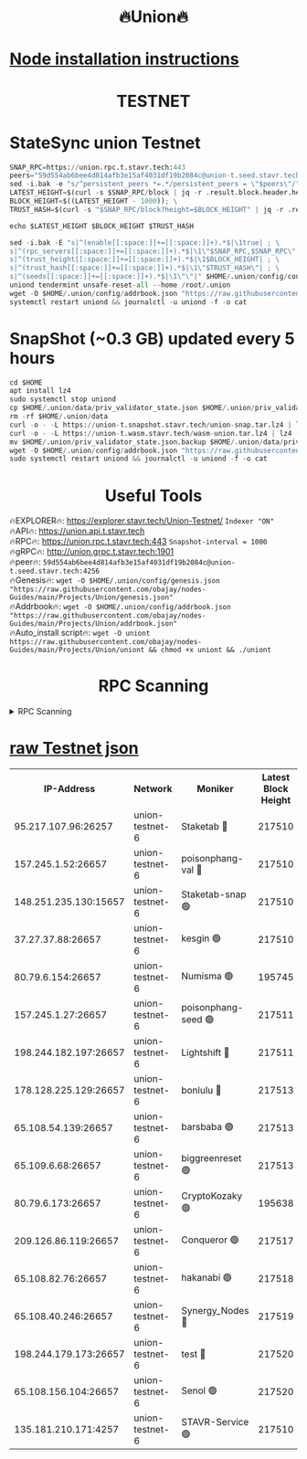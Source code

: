 <h1 align="center"> 🔥Union🔥</h1>

[Node installation instructions](https://github.com/obajay/nodes-Guides/tree/main/Projects/Union)
=

<h1 align="center"> TESTNET</h1>

# StateSync union Testnet
```python
SNAP_RPC=https://union.rpc.t.stavr.tech:443
peers="59d554ab6bee4d814afb3e15af4031df19b2084c@union-t.seed.stavr.tech:4256"
sed -i.bak -e "s/^persistent_peers *=.*/persistent_peers = \"$peers\"/" $HOME/.union/config/config.toml
LATEST_HEIGHT=$(curl -s $SNAP_RPC/block | jq -r .result.block.header.height); \
BLOCK_HEIGHT=$((LATEST_HEIGHT - 1000)); \
TRUST_HASH=$(curl -s "$SNAP_RPC/block?height=$BLOCK_HEIGHT" | jq -r .result.block_id.hash)

echo $LATEST_HEIGHT $BLOCK_HEIGHT $TRUST_HASH

sed -i.bak -E "s|^(enable[[:space:]]+=[[:space:]]+).*$|\1true| ; \
s|^(rpc_servers[[:space:]]+=[[:space:]]+).*$|\1\"$SNAP_RPC,$SNAP_RPC\"| ; \
s|^(trust_height[[:space:]]+=[[:space:]]+).*$|\1$BLOCK_HEIGHT| ; \
s|^(trust_hash[[:space:]]+=[[:space:]]+).*$|\1\"$TRUST_HASH\"| ; \
s|^(seeds[[:space:]]+=[[:space:]]+).*$|\1\"\"|" $HOME/.union/config/config.toml
uniond tendermint unsafe-reset-all --home /root/.union
wget -O $HOME/.union/config/addrbook.json "https://raw.githubusercontent.com/obajay/nodes-Guides/main/Projects/Union/addrbook.json"
systemctl restart uniond && journalctl -u uniond -f -o cat
```
# SnapShot (~0.3 GB) updated every 5 hours
```python
cd $HOME
apt install lz4
sudo systemctl stop uniond
cp $HOME/.union/data/priv_validator_state.json $HOME/.union/priv_validator_state.json.backup
rm -rf $HOME/.union/data
curl -o - -L https://union-t.snapshot.stavr.tech/union-snap.tar.lz4 | lz4 -c -d - | tar -x -C $HOME/.union --strip-components 2
curl -o - -L https://union-t.wasm.stavr.tech/wasm-union.tar.lz4 | lz4 -c -d - | tar -x -C $HOME/.union --strip-components 2
mv $HOME/.union/priv_validator_state.json.backup $HOME/.union/data/priv_validator_state.json
wget -O $HOME/.union/config/addrbook.json "https://raw.githubusercontent.com/obajay/nodes-Guides/main/Projects/Union/addrbook.json"
sudo systemctl restart uniond && journalctl -u uniond -f -o cat
```
 <h1 align="center"> Useful Tools</h1>
 
🔥EXPLORER🔥: https://explorer.stavr.tech/Union-Testnet/        `Indexer "ON"` \
🔥API🔥:      https://union.api.t.stavr.tech \
🔥RPC🔥:      https://union.rpc.t.stavr.tech:443              `Snapshot-interval = 1000` \
🔥gRPC🔥:     http://union.grpc.t.stavr.tech:1901 \
🔥peer🔥:     `59d554ab6bee4d814afb3e15af4031df19b2084c@union-t.seed.stavr.tech:4256` \
🔥Genesis🔥:     `wget -O $HOME/.union/config/genesis.json "https://raw.githubusercontent.com/obajay/nodes-Guides/main/Projects/Union/genesis.json"` \
🔥Addrbook🔥: ```wget -O $HOME/.union/config/addrbook.json "https://raw.githubusercontent.com/obajay/nodes-Guides/main/Projects/Union/addrbook.json"``` \
🔥Auto_install script🔥:  `wget -O uniont https://raw.githubusercontent.com/obajay/nodes-Guides/main/Projects/Union/uniont && chmod +x uniont && ./uniont`

<h1 align="center"> RPC Scanning</h1>

<details>
<summary>RPC Scanning</summary>

<h2 align="center"> We scan nodes in real time every 4 hours. And we provide the final result of RPC endpoints.
We cannot influence the operation of these nodes in any way. </h2>


```python
If Voting Power is higher than 0 --> then the Node is a validator of the network and may be subject to attack and be a potential threat to the chain.
```
```python
We marked such validators with a red symbol
```

</details>

[raw Testnet json](https://rpc-check.uniont.stavr.tech/uniont/rpc-uniont-result.json)
=



<table><tr><th>IP-Address</th><th>Network</th><th>Moniker</th><th>Latest Block Height</th><th>Earliest Block Height</th><th>Catching Up</th><th>Tx Index</th><th>Voting Power</th><th>Scan Time</th></tr><tr><td>95.217.107.96:26257</td><td>union-testnet-6</td><td>Staketab 🔴</td><td>217510</td><td>1</td><td>False</td><td>on</td><td>1000002</td><td>2024-02-27T19:10:35.393698072UTC</td></tr><tr><td>157.245.1.52:26657</td><td>union-testnet-6</td><td>poisonphang-val 🔴</td><td>217510</td><td>1</td><td>False</td><td>on</td><td>1000000</td><td>2024-02-27T19:10:36.025552346UTC</td></tr><tr><td>148.251.235.130:15657</td><td>union-testnet-6</td><td>Staketab-snap 🟢</td><td>217510</td><td>1</td><td>False</td><td>on</td><td>0</td><td>2024-02-27T19:10:36.565973718UTC</td></tr><tr><td>37.27.37.88:26657</td><td>union-testnet-6</td><td>kesgin 🟢</td><td>217510</td><td>1</td><td>False</td><td>on</td><td>0</td><td>2024-02-27T19:10:36.919514113UTC</td></tr><tr><td>80.79.6.154:26657</td><td>union-testnet-6</td><td>Numisma 🟢</td><td>195745</td><td>1</td><td>False</td><td>on</td><td>0</td><td>2024-02-27T19:10:41.404357375UTC</td></tr><tr><td>157.245.1.27:26657</td><td>union-testnet-6</td><td>poisonphang-seed 🟢</td><td>217511</td><td>1</td><td>False</td><td>on</td><td>0</td><td>2024-02-27T19:10:41.985815894UTC</td></tr><tr><td>198.244.182.197:26657</td><td>union-testnet-6</td><td>Lightshift 🔴</td><td>217511</td><td>1</td><td>False</td><td>on</td><td>1000000</td><td>2024-02-27T19:10:44.326665159UTC</td></tr><tr><td>178.128.225.129:26657</td><td>union-testnet-6</td><td>bonlulu 🔴</td><td>217513</td><td>1</td><td>False</td><td>on</td><td>1000000</td><td>2024-02-27T19:10:55.221184978UTC</td></tr><tr><td>65.108.54.139:26657</td><td>union-testnet-6</td><td>barsbaba 🟢</td><td>217513</td><td>1</td><td>False</td><td>on</td><td>0</td><td>2024-02-27T19:10:55.544564873UTC</td></tr><tr><td>65.109.6.68:26657</td><td>union-testnet-6</td><td>biggreenreset 🟢</td><td>217513</td><td>1</td><td>False</td><td>on</td><td>0</td><td>2024-02-27T19:10:55.866083973UTC</td></tr><tr><td>80.79.6.173:26657</td><td>union-testnet-6</td><td>CryptoKozaky 🟢</td><td>195638</td><td>1</td><td>False</td><td>on</td><td>0</td><td>2024-02-27T19:10:58.407186400UTC</td></tr><tr><td>209.126.86.119:26657</td><td>union-testnet-6</td><td>Conqueror 🟢</td><td>217517</td><td>1</td><td>False</td><td>on</td><td>0</td><td>2024-02-27T19:11:19.457526940UTC</td></tr><tr><td>65.108.82.76:26657</td><td>union-testnet-6</td><td>hakanabi 🟢</td><td>217518</td><td>1</td><td>False</td><td>on</td><td>0</td><td>2024-02-27T19:11:25.913248227UTC</td></tr><tr><td>65.108.40.246:26657</td><td>union-testnet-6</td><td>Synergy_Nodes 🔴</td><td>217519</td><td>1</td><td>False</td><td>on</td><td>1000001</td><td>2024-02-27T19:11:32.400070832UTC</td></tr><tr><td>198.244.179.173:26657</td><td>union-testnet-6</td><td>test 🔴</td><td>217520</td><td>1</td><td>False</td><td>on</td><td>1</td><td>2024-02-27T19:11:35.078897051UTC</td></tr><tr><td>65.108.156.104:26657</td><td>union-testnet-6</td><td>Senol 🟢</td><td>217520</td><td>1</td><td>False</td><td>on</td><td>0</td><td>2024-02-27T19:11:35.412487531UTC</td></tr><tr><td>135.181.210.171:4257</td><td>union-testnet-6</td><td>STAVR-Service 🟢</td><td>217510</td><td>216001</td><td>False</td><td>on</td><td>0</td><td>2024-02-27T19:10:36.330897836UTC</td></tr></table>
